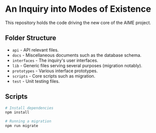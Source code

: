 # An Inquiry into Modes of Existence

This repository holds the code driving the new core of the AIME project.

## Folder Structure

* `api` - API relevant files.
* `docs` - Miscellaneous documents such as the database schema.
* `interfaces` - The inquiry's user interfaces.
* `lib` - Generic files serving several purposes (migration notably).
* `prototypes` - Various interface prototypes.
* `scripts` - Core scripts such as migration.
* `test` - Unit testing files.

## Scripts

```bash
# Install dependencies
npm install

# Running a migration
npm run migrate
```
